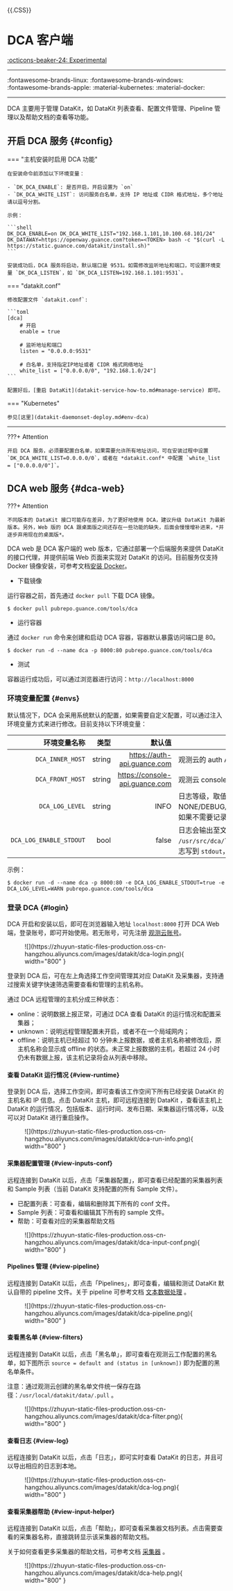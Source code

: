 {{.CSS}}
# DCA 客户端

[:octicons-beaker-24: Experimental](index.md#experimental)

---

:fontawesome-brands-linux: :fontawesome-brands-windows: :fontawesome-brands-apple: :material-kubernetes: :material-docker:

---

DCA 主要用于管理 DataKit，如 DataKit 列表查看、配置文件管理、Pipeline 管理以及帮助文档的查看等功能。

## 开启 DCA 服务 {#config}

=== "主机安装时启用 DCA 功能"

    在安装命令前添加以下环境变量：
    
    - `DK_DCA_ENABLE`: 是否开启，开启设置为 `on`
    - `DK_DCA_WHITE_LIST`: 访问服务白名单，支持 IP 地址或 CIDR 格式地址，多个地址请以逗号分割。
    
    示例：
    
    ```shell
    DK_DCA_ENABLE=on DK_DCA_WHITE_LIST="192.168.1.101,10.100.68.101/24" DK_DATAWAY=https://openway.guance.com?token=<TOKEN> bash -c "$(curl -L https://static.guance.com/datakit/install.sh)"
    ```
    
    安装成功后，DCA 服务将启动，默认端口是 9531。如需修改监听地址和端口，可设置环境变量 `DK_DCA_LISTEN`，如 `DK_DCA_LISTEN=192.168.1.101:9531`。

=== "datakit.conf"

    修改配置文件 `datakit.conf`:
    
    ```toml
    [dca]
        # 开启
        enable = true

        # 监听地址和端口
        listen = "0.0.0.0:9531"

        # 白名单，支持指定IP地址或者 CIDR 格式网络地址
        white_list = ["0.0.0.0/0", "192.168.1.0/24"]
    ```

    配置好后，[重启 DataKit](datakit-service-how-to.md#manage-service) 即可。

=== "Kubernetes"

    参见[这里](datakit-daemonset-deploy.md#env-dca)

---

???+ Attention

    开启 DCA 服务，必须要配置白名单，如果需要允许所有地址访问，可在安装过程中设置 `DK_DCA_WHITE_LIST=0.0.0.0/0`，或者在 *datakit.conf* 中配置 `white_list = ["0.0.0.0/0"]`。

## DCA web 服务 {#dca-web}

???+ Attention

    不同版本的 DataKit 接口可能存在差异，为了更好地使用 DCA，建议升级 DataKit 为最新版本。另外，Web 版的 DCA 跟桌面版之间还存在一些功能的缺失，后面会慢慢增补进来，*并逐步弃用现在的桌面版*。

DCA web 是 DCA 客户端的 web 版本，它通过部署一个后端服务来提供 DataKit 的接口代理，并提供前端 Web 页面来实现对 DataKit 的访问。目前服务仅支持 Docker 镜像安装，可参考文档[安装 Docker](https://docs.docker.com/desktop/install/linux-install/)。

- 下载镜像

运行容器之前，首先通过 `docker pull` 下载 DCA 镜像。

```shell
$ docker pull pubrepo.guance.com/tools/dca
```

- 运行容器

通过 `docker run` 命令来创建和启动 DCA 容器，容器默认暴露访问端口是 80。

```shell
$ docker run -d --name dca -p 8000:80 pubrepo.guance.com/tools/dca
```

- 测试

容器运行成功后，可以通过浏览器进行访问：`http://localhost:8000`

### 环境变量配置 {#envs}

默认情况下，DCA 会采用系统默认的配置，如果需要自定义配置，可以通过注入环境变量方式来进行修改。目前支持以下环境变量：

| 环境变量名称            | 类型   | 默认值                         | 说明                                                                                            |
| ---------:              | ----:  | ---:                           | ------                                                                                          |
| `DCA_INNER_HOST`        | string | https://auth-api.guance.com    | 观测云的 auth API 地址                                                                          |
| `DCA_FRONT_HOST`        | string | https://console-api.guance.com | 观测云 console API 地址                                                                         |
| `DCA_LOG_LEVEL`         | string | INFO                           | 日志等级，取值为 NONE/DEBUG/INFO/WARN/ERROR，如果不需要记录日志，可设置为 NONE                  |
| `DCA_LOG_ENABLE_STDOUT` | bool   | false                          | 日志会输出至文件中，位于 `/usr/src/dca/logs` 下。如果需要将日志写到 `stdout`，可以设置为 `true` |

示例：

```shell
$ docker run -d --name dca -p 8000:80 -e DCA_LOG_ENABLE_STDOUT=true -e DCA_LOG_LEVEL=WARN pubrepo.guance.com/tools/dca
```

### 登录 DCA {#login}

DCA 开启和安装以后，即可在浏览器输入地址 `localhost:8000` 打开 DCA  Web 端，登录账号，即可开始使用。若无账号，可先注册 [观测云账号](https://auth.guance.com/register?channel=帮助文档)。

<figure markdown>
  ![](https://zhuyun-static-files-production.oss-cn-hangzhou.aliyuncs.com/images/datakit/dca-login.png){ width="800" }
</figure>

登录到 DCA 后，可在左上角选择工作空间管理其对应 DataKit 及采集器，支持通过搜索关键字快速筛选需要查看和管理的主机名称。

通过 DCA 远程管理的主机分成三种状态：

- online：说明数据上报正常，可通过 DCA 查看 DataKit 的运行情况和配置采集器；
- unknown：说明远程管理配置未开启，或者不在一个局域网内；
- offline：说明主机已经超过 10 分钟未上报数据，或者主机名称被修改后，原主机名称会显示成 offline 的状态。未正常上报数据的主机，若超过 24 小时仍未有数据上报，该主机记录将会从列表中移除。

#### 查看 DataKit 运行情况 {#view-runtime}

登录到 DCA 后，选择工作空间，即可查看该工作空间下所有已经安装 DataKit 的主机名和 IP 信息。点击 DataKit 主机，即可远程连接到 DataKit ，查看该主机上 DataKit 的运行情况，包括版本、运行时间、发布日期、采集器运行情况等，以及可以对 DataKit 进行重启操作。

<figure markdown>
  ![](https://zhuyun-static-files-production.oss-cn-hangzhou.aliyuncs.com/images/datakit/dca-run-info.png){ width="800" }
</figure>

#### 采集器配置管理 {#view-inputs-conf}

远程连接到 DataKit 以后，点击「采集器配置」，即可查看已经配置的采集器列表和 Sample 列表（当前 DataKit 支持配置的所有 Sample 文件）。

- 已配置列表：可查看，编辑和删除其下所有的 conf 文件。
- Sample 列表：可查看和编辑其下所有的 sample 文件。
- 帮助：可查看对应的采集器帮助文档


<figure markdown>
  ![](https://zhuyun-static-files-production.oss-cn-hangzhou.aliyuncs.com/images/datakit/dca-input-conf.png){ width="800" }
</figure>

#### Pipelines 管理 {#view-pipeline}

远程连接到 DataKit 以后，点击「Pipelines」，即可查看，编辑和测试 DataKit 默认自带的 pipeline 文件。关于 pipeline 可参考文档 [文本数据处理](pipeline.md) 。

<figure markdown>
  ![](https://zhuyun-static-files-production.oss-cn-hangzhou.aliyuncs.com/images/datakit/dca-pipeline.png){ width="800" }
</figure>

#### 查看黑名单 {#view-filters}

远程连接到 DataKit 以后，点击「黑名单」，即可查看在观测云工作配置的黑名单，如下图所示 `source = default and (status in [unknown])` 即为配置的黑名单条件。

注意：通过观测云创建的黑名单文件统一保存在路径：`/usr/local/datakit/data/.pull` 。

<figure markdown>
  ![](https://zhuyun-static-files-production.oss-cn-hangzhou.aliyuncs.com/images/datakit/dca-filter.png){ width="800" }
</figure>

#### 查看日志 {#view-log}

远程连接到 DataKit 以后，点击「日志」，即可实时查看 DataKit 的日志，并且可以导出相应的日志到本地。

<figure markdown>
  ![](https://zhuyun-static-files-production.oss-cn-hangzhou.aliyuncs.com/images/datakit/dca-log.png){ width="800" }
</figure>

#### 查看采集器帮助 {#view-input-helper}

远程连接到 DataKit 以后，点击「帮助」，即可查看采集器文档列表。点击需要查看的采集器名称，直接跳转显示该采集器的帮助文档。 

关于如何查看更多采集器的帮助文档，可参考文档 [采集器](hostobject.md) 。

<figure markdown>
  ![](https://zhuyun-static-files-production.oss-cn-hangzhou.aliyuncs.com/images/datakit/dca-help.png){ width="800" }
</figure>
